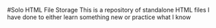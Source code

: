 #Solo HTML File Storage
This is a repository of standalone HTML files I have done to either learn something new or practice what I know
